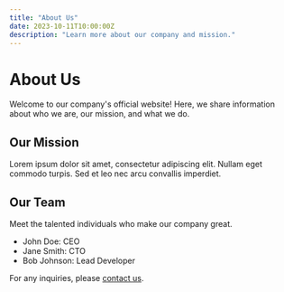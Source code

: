 ```yaml
---
title: "About Us"
date: 2023-10-11T10:00:00Z
description: "Learn more about our company and mission."
---
```


# About Us

Welcome to our company's official website! Here, we share information about who we are, our mission, and what we do.

## Our Mission

Lorem ipsum dolor sit amet, consectetur adipiscing elit. Nullam eget commodo turpis. Sed et leo nec arcu convallis imperdiet.

## Our Team

Meet the talented individuals who make our company great.

- John Doe: CEO
- Jane Smith: CTO
- Bob Johnson: Lead Developer

For any inquiries, please [contact us](/contact/).

